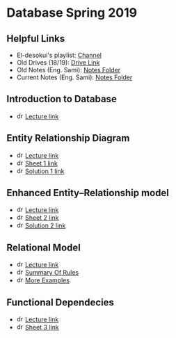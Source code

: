 # Database Spring 2019

## Helpful Links
* El-desokui's playlist: [Channel](https://www.youtube.com/playlist?list=PL37D52B7714788190)
* Old Drives (18/19): [Drive Link](https://drive.google.com/open?id=15CMbB8Kh6q1RVNTBh6vw2eH8-3iqYE4A)
* Old Notes (Eng. Sami): [Notes Folder](https://drive.google.com/open?id=102Rifcpk2EDOoRtsUg_1cDwhjZ-Bkq9M)
* Current Notes (Eng. Sami): [Notes Folder](https://drive.google.com/open?id=1cibrWA4wn_1u5mnCSaMFmN6Hbplpwaic)

## Introduction to Database
* <img src="https://pngimage.net/wp-content/uploads/2018/06/logo-lecture-png-7.png" alt="drawing"  width="15" height="15"/> [Lecture link](https://drive.google.com/open?id=1DNPfYl3IZcOzyVI4uyWiUnYgjdEI2fQqe07d9TtwMGQ)

## Entity Relationship Diagram
* <img src="https://pngimage.net/wp-content/uploads/2018/06/logo-lecture-png-7.png" alt="drawing"  width="15" height="15"/> [Lecture link](https://drive.google.com/open?id=1SOK-ms6EB2Xjgx9oQtsxrkKOrGnTG09oguma24qmnZM)
* <img src="https://pngimage.net/wp-content/uploads/2018/06/logo-lecture-png-6.png" alt="drawing"  width="15" height="15"/> [Sheet 1 link](https://drive.google.com/open?id=1C_AYJMvTcNkildDWvhdNvCKjM2UESQ7g)
* <img src="https://pngimage.net/wp-content/uploads/2018/06/logo-lecture-png-8.png" alt="drawing"  width="15" height="15"/> [Solution 1 link](https://drive.google.com/open?id=1YTyTl4vsbGyHSK3ZpksOxkSqRggPPiFl)


## Enhanced Entity–Relationship model
* <img src="https://pngimage.net/wp-content/uploads/2018/06/logo-lecture-png-7.png" alt="drawing"  width="15" height="15"/> [Lecture link](https://drive.google.com/open?id=1eF31bSck8PUhOwDh2c1w9F2hudKgKRqufWmx_82moWs)
* <img src="https://pngimage.net/wp-content/uploads/2018/06/logo-lecture-png-6.png" alt="drawing"  width="15" height="15"/> [Sheet 2 link](https://drive.google.com/open?id=1qzhJGAcl8M4yO9CCwQ_5BHS6DxKArvvH)
* <img src="https://pngimage.net/wp-content/uploads/2018/06/logo-lecture-png-8.png" alt="drawing"  width="15" height="15"/> [Solution 2 link](https://drive.google.com/open?id=1Y7WwLjs5K_zYK4O9-tC44TOKz8EXo9n_)

## Relational Model
* <img src="https://pngimage.net/wp-content/uploads/2018/06/logo-lecture-png-7.png" alt="drawing"  width="15" height="15"/> [Lecture link](https://drive.google.com/open?id=1mN_Rhzx1U1f67Gz6u_9IOJStWWwsoSjxqKrF8sUY6k4)
* <img src="https://pngimage.net/wp-content/uploads/2018/06/logo-lecture-png-6.png" alt="drawing"  width="15" height="15"/> [Summary Of Rules](https://drive.google.com/open?id=1rypfLLr0qvUxAz7hV6KRiGW0R9q4vN21)
* <img src="https://pngimage.net/wp-content/uploads/2018/06/logo-lecture-png-8.png" alt="drawing"  width="15" height="15"/> [More Examples](https://lbsitbytes2010.wordpress.com/category/mapping-er-to-realtional/page/2/)



## Functional Dependecies
* <img src="https://pngimage.net/wp-content/uploads/2018/06/logo-lecture-png-7.png" alt="drawing"  width="15" height="15"/> [Lecture link](https://drive.google.com/open?id=1ShmhluLhSBmYUc6teQVu1Ql-4SD1Mb8OnhndWOOfv4w)
* <img src="https://pngimage.net/wp-content/uploads/2018/06/logo-lecture-png-6.png" alt="drawing"  width="15" height="15"/> [Sheet 3 link](https://drive.google.com/open?id=12EEe9DMWRakBK4yG9dr6j296QHdGli3i)










